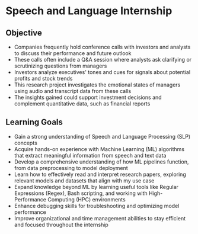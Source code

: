 # Speech and Language Internship

## Objective
- Companies frequently hold conference calls with investors and analysts to discuss their performance and future outlook
- These calls often include a Q&A session where analysts ask clarifying or scrutinizing questions from managers
- Investors analyze executives' tones and cues for signals about potential profits and stock trends
- This research project investigates the emotional states of managers using audio and transcript data from these calls
- The insights gained could support investment decisions and complement quantitative data, such as financial reports

## Learning Goals
- Gain a strong understanding of Speech and Language Processing (SLP) concepts
- Acquire hands-on experience with Machine Learning (ML) algorithms that extract meaningful information from speech and text data
- Develop a comprehensive understanding of how ML pipelines function, from data preprocessing to model deployment
- Learn how to effectively read and interpret research papers, exploring relevant models and datasets that align with my use case
- Expand knowledge beyond ML by learning useful tools like Regular Expressions (Regex), Bash scripting, and working with High-Performance Computing (HPC) environments
- Enhance debugging skills for troubleshooting and optimizing model performance
- Improve organizational and time management abilities to stay efficient and focused throughout the internship


<!--
Tasks to do:
wednesday
- find out how to connect to postgresql db to get data sets 
- email dr junhong about getting in touch with the student or get in touch with him yourself

thursday
- find out how how to create an ml pipeline in linux
- find out what the next steps should be after data cleaning for text (look at github repos for inspo)

friday
- find out how to extract text features and start implementing something

saturday
- get some text features 

sunday
- find out to extract emotional content from them
- check github repos for inspo in case theres a deep learning model needed for the task
--!>
